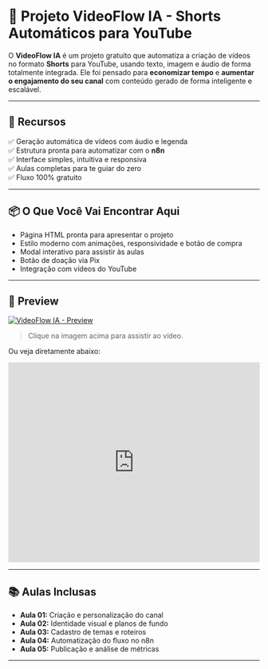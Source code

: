 # 🎥 Projeto VideoFlow IA - Shorts Automáticos para YouTube

O **VideoFlow IA** é um projeto gratuito que automatiza a criação de vídeos no formato **Shorts** para YouTube, usando texto, imagem e áudio de forma totalmente integrada. Ele foi pensado para **economizar tempo** e **aumentar o engajamento do seu canal** com conteúdo gerado de forma inteligente e escalável.

---

## 🚀 Recursos

✅ Geração automática de vídeos com áudio e legenda  
✅ Estrutura pronta para automatizar com o **n8n**  
✅ Interface simples, intuitiva e responsiva  
✅ Aulas completas para te guiar do zero  
✅ Fluxo 100% gratuito

---

## 📦 O Que Você Vai Encontrar Aqui

- Página HTML pronta para apresentar o projeto
- Estilo moderno com animações, responsividade e botão de compra
- Modal interativo para assistir às aulas
- Botão de doação via Pix
- Integração com vídeos do YouTube

---

## 📸 Preview

[![VideoFlow IA - Preview](https://img.youtube.com/vi/zpcj7h6lBag/hqdefault.jpg)](https://www.youtube.com/watch?v=zpcj7h6lBag)

> Clique na imagem acima para assistir ao vídeo.

Ou veja diretamente abaixo:

<iframe width="100%" height="400" src="https://www.youtube.com/embed/zpcj7h6lBag?autoplay=0&mute=0" frameborder="0" allowfullscreen></iframe>

---

## 📚 Aulas Inclusas

- **Aula 01:** Criação e personalização do canal  
- **Aula 02:** Identidade visual e planos de fundo  
- **Aula 03:** Cadastro de temas e roteiros  
- **Aula 04:** Automatização do fluxo no n8n  
- **Aula 05:** Publicação e análise de métricas

---


